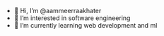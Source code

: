 - 👋 Hi, I’m @aammeerraakhater
- 👀 I’m interested in software engineering 
- 🌱 I’m currently learning web development and ml


<!---
aammeerraakhater/aammeerraakhater is a ✨ special ✨ repository because its `README.md` (this file) appears on your GitHub profile.
You can click the Preview link to take a look at your changes.
--->
